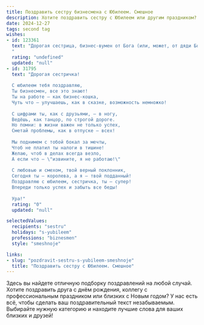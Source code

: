 ```yaml
---
title: Поздравить сестру бизнесмена с Юбилеем. Смешное
description: Хотите поздравить сестру с Юбилеем или другим праздником? Наш ИИ создаст незабываемое поздравление, а вы обязательно выделитесь среди других.  
date: 2024-12-27
tags: second tag
wishes:
- id: 123361
  text: "Дорогая сестрица, бизнес-вумен от Бога (или, может, от дяди Бори, который научил тебя торговать лимонами в детстве?), с юбилеем!  Желаю тебе таких оборотов, что голова пойдёт кругом (но только от успеха, а не от жары на Мальдивах, куда ты, я надеюсь, скоро отправишься!). Пусть конкуренты кусают локти от зависти, а клиенты рассыпаются в комплиментах и отдают тебе все свои деньги (ну, почти все,  немного всё-таки оставь себе на жизнь!).  С юбилеем!
  "
  rating: "undefined"
  updated: "null"
- id: 31795
  text: "Дорогая сестричка!
  
  С юбилеем тебя поздравляю,
  Ты бизнесмен, все это знают!
  Ты на работе — как бизнес-кошка,
  Чуть что — улучшаешь, как в сказке, возможность немножко!
  
  С цифрами ты, как с друзьями, — в ногу,
  Ведёшь, как танцор, по строгой дороге.
  Но помни: в жизни важен не только успех,
  Сметай проблемы, как в отпуске — всех!
  
  Мы поднимем с тобой бокал за мечты,
  Чтоб не платил ты налоги в тишине!
  Желаю, чтоб в делах всегда везло,
  А если что — \"извините, я не работаю!\"
  
  С любовью и смехом, твой верный поклонник,
  Сегодня ты — королева, а я — твой подданный!
  Поздравляю с юбилеем, сестричка, ты — супер!
  Впереди только успех и забыть все беды!
  
  Ура!"
  rating: "0"
  updated: "null"

selectedValues:
  recipients: "sestru"
  holidays: "s-yubileem"
  professions: "biznesmen"
  style: "smeshnoje"

links:
- slug: "pozdravit-sestru-s-yubileem-smeshnoje"
  title: "Поздравить сестру с Юбилеем. Смешное"
---
```


Здесь вы найдете отличную подборку поздравлений на любой случай. 
Хотите поздравить друга с днём рождения, коллегу с профессиональным праздником или близких с Новым годом? У нас есть всё, чтобы сделать ваш поздравительный текст незабываемым. Выбирайте нужную категорию и находите лучшие слова для ваших близких и друзей!
